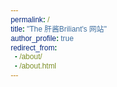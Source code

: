 ```yaml
---
permalink: /
title: "The 肝酱Briliant's 网站"
author_profile: true
redirect_from: 
  - /about/
  - /about.html
---
```

<html lang="zh-CN">
<head>
    <meta charset="UTF-8">
    <meta name="viewport" content="width=device-width, initial-scale=1.0">
    <title>介绍</title>
    <style>
        * {
            margin: 0;
            padding: 0;
            box-sizing: border-box;
            font-family: 'STKaiti', '华文楷体', sans-serif;
        }

        body {
            font-family: 'Microsoft YaHei', sans-serif;
            line-height: 1.8;
            background-color: #f0f0f0;
        }
        input, textarea, button {
            font-family: 'STKaiti', '华文楷体', sans-serif;
            font-size: 1.1em; /* 放大表单文字 */
            padding: 8px;
        }
        header {
            background-color: #333;
            color: white;
            text-align: center;
            padding: 2rem;
        }

        nav {
            background-color: #444;
            padding: 1rem;
            position: sticky;
            top: 0;
        }

        nav ul {
            display: flex;
            justify-content: center;
            list-style: none;
        }

        nav a {
            color: white;
            text-decoration: none;
            padding: 1rem 2rem;
            transition: all 0.3s;
        }

        nav a:hover {
            background-color: #555;
        }

        .container {
            max-width: 1200px;
            margin: 0 auto;
            padding: 2rem;
        }

        .card {
            background-color: white;
            border-radius: 8px;
            padding: 2rem;
            margin: 1rem 0;
            box-shadow: 0 2px 5px rgba(0,0,0,0.1);
        }

        footer {
            background-color: #333;
            color: white;
            text-align: center;
            padding: 1rem;
            position: fixed;
            bottom: 0;
            width: 100%;
        }

        @media (max-width: 768px) {
            nav ul {
                flex-direction: column;
                text-align: center;
            }
        }
    </style>
</head>
<body>
    <header>
        <h1></h1>
        <p>by 肝酱Briliant</p>
    </header>

  

    <div class="container">
        <div class="card">
            <h2>最新动态</h2>
            <p>更新内容</p>
            <ul>
                <li>2025.3.25.001：修改大部分Ui</li>
            </ul>
        </div>

       
        <!-- 直接下载链接 -->
        <a href="//downloads//file.zip" download>
            立即下载素材包 (ZIP)
        </a>
    </div>

    <footer>
        <p>© 2023 我的网站 版权所有</p>
    </footer>


    
</body>
</html>
